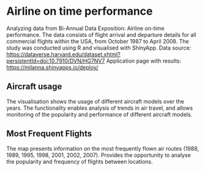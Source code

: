 # Airline on time performance
Analyzing data from Bi-Annual Data Exposition: Airline on-time performance. The data consists of flight arrival and departure details for all commercial flights within the USA, from October 1987 to April 2008. The study was conducted using R and visualised with ShinyApp.
Data source: https://dataverse.harvard.edu/dataset.xhtml?persistentId=doi:10.7910/DVN/HG7NV7
Application page with results: https://milanna.shinyapps.io/deploy/
## Aircraft usage
The visualisation shows the usage of different aircraft models over the years. The functionality enables analysis of trends in air travel, and allows monitoring of the popularity and performance of different aircraft models.
## Most Frequent Flights
The map presents information on the most frequently flown air routes (1988, 1989, 1995, 1998, 2001, 2002, 2007). Provides the opportunity to analyse the popularity and frequency of flights between locations.

